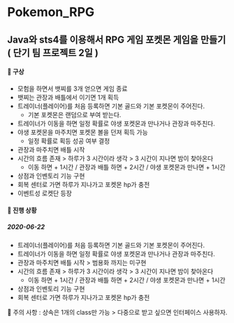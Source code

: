 # Pokemon_RPG
## Java와 sts4를 이용해서 RPG 게임 포켓몬 게임을 만들기 ( 단기 팀 프로젝트 2일 )
#### 💭 구상
- 모험을 하면서 뱃찌를 3개 얻으면 게임 종료
- 뱃찌는 관장과 배틀에서 이기면 1개 획득
- 트레이너(플레이어)를 처음 등록하면 기본 골드와 기본 포켓몬이 주어진다.
  -  기본 포켓몬은 랜덤으로 부여 받는다.
- 트레이너가 이동을 하면 일정 확률로 야생 포켓몬과 만나거나 관장과 마주친다.
- 야생 포켓몬을 마주치면 포켓몬 볼을 던져 획득 가능
  -  일정 확률로 획등 성공 여부 결정
- 관장과 마주치면 배틀 시작
- 시간의 흐름 존재 > 하루가 3 시간이라 생각 > 3 시간이 지나면 밤이 찾아온다
  -  이동 하면 + 1시간 / 관장과 배틀 하면 + 2시간 / 야생 포켓몬과 만나면 + 1시간
- 상점과 인벤토리 기능 구현
- 회복 센터로 가면 하루가 지나가고 포켓몬 hp가 충전
- 이벤트성 로켓단 등장

#### 🚩 진행 상황
##### 2020-06-22
- 트레이너(플레이어)를 처음 등록하면 기본 골드와 기본 포켓몬이 주어진다.
- 트레이너가 이동을 하면 일정 확률로 야생 포켓몬과 만나거나 관장과 마주친다.
- 관장과 마주치면 배틀 시작 > 범용화 까지는 미구현
- 시간의 흐름 존재 > 하루가 3 시간이라 생각 > 3 시간이 지나면 밤이 찾아온다
  -  이동 하면 + 1시간 / 관장과 배틀 하면 + 2시간 / 야생 포켓몬과 만나면 + 1시간
- 상점과 인벤토리 기능 구현
- 회복 센터로 가면 하루가 지나가고 포켓몬 hp가 충전

🚨 주의 사항 : 상속은 1개의 class만 가능 > 다중으로 받고 싶으면 인터페이스 사용하자.
